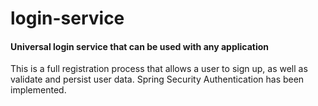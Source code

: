 # login-service

#### Universal login service that can be used with any application

This is a full registration process that allows a user to sign up, as
well as validate and persist user data. Spring Security Authentication
has been implemented.
 
